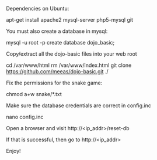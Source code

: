 Dependencies on Ubuntu:

  apt-get install apache2 mysql-server php5-mysql git

You must also create a database in mysql:

  mysql -u root -p
  create database dojo_basic;

Copy/extract all the dojo-basic files into your web root

  cd /var/www/html
  rm /var/www/index.html
  git clone https://github.com/meeas/dojo-basic.git ./

Fix the permissions for the snake game:

  chmod a+w snake/*.txt

Make sure the database credentials are correct in config.inc

  nano config.inc

Open a browser and visit http://<ip_addr>/reset-db

If that is successful, then go to http://<ip_addr>

Enjoy!
